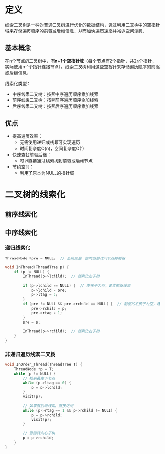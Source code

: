 # 定义
线索二叉树是一种对普通二叉树进行优化的数据结构，通过利用二叉树中的空指针域来存储遍历顺序的前驱或后继信息，从而加快遍历速度并减少空间浪费。
## 基本概念
在n个节点的二叉树中，有**n+1个空指针域**（每个节点有2个指针，共2n个指针，实际使用n-1个指针连接节点）。线索二叉树利用这些空指针来存储遍历顺序的前驱或后继信息。

线索化类型：
- 中序线索二叉树：按照中序遍历顺序添加线索
- 前序线索二叉树：按照前序遍历顺序添加线索
- 后序线索二叉树：按照后序遍历顺序添加线索

## 优点
- 提高遍历效率：
    - 无需使用递归或栈即可实现遍历    
    - 时间复杂度O(n)，空间复杂度O(1)
- 快速查找前驱后继：
    - 可以直接通过线索找到前驱或后继节点
- 节约空间：
    - 利用了原本为NULL的指针域
# 二叉树的线索化

## 前序线索化

## 中序线索化
### 递归线索化
```c
ThreadNode *pre = NULL;  // 全局变量，指向当前访问节点的前驱

void InThread(ThreadTree p) {
    if (p != NULL) {
        InThread(p->lchild);  // 线索化左子树
        
        if (p->lchild == NULL) {  // 左孩子为空，建立前驱线索
            p->lchild = pre;
            p->ltag = 1;
        }
        if (pre != NULL && pre->rchild == NULL) {  // 前驱的右孩子为空，建立后继线索
            pre->rchild = p;
            pre->rtag = 1;
        }
        pre = p;
        
        InThread(p->rchild);  // 线索化右子树
    }
}
```

### 非递归遍历线索二叉树
```c
void InOrder_Thread(ThreadTree T) {
    ThreadNode *p = T;
    while (p != NULL) {
        // 找到最左下节点
        while (p->ltag == 0) {
            p = p->lchild;
        }
        visit(p);
        
        // 如果有后继线索，直接访问
        while (p->rtag == 1 && p->rchild != NULL) {
            p = p->rchild;
            visit(p);
        }
        
        // 否则转向右子树
        p = p->rchild;
    }
}
```
